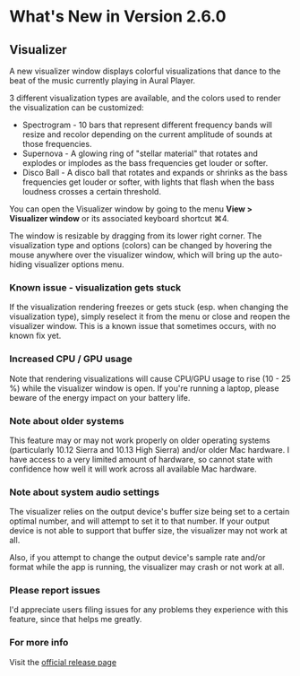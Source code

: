 #  What's New in Version 2.6.0

## Visualizer

A new visualizer window displays colorful visualizations that dance to the beat of the music currently playing in Aural Player. 

3 different visualization types are available, and the colors used to render the visualization can be customized:
* Spectrogram - 10 bars that represent different frequency bands will resize and recolor depending on the current amplitude of sounds at those frequencies.
* Supernova - A glowing ring of "stellar material" that rotates and explodes or implodes as the bass frequencies get louder or softer.
* Disco Ball - A disco ball that rotates and expands or shrinks as the bass frequencies get louder or softer, with lights that flash when the bass loudness crosses a certain threshold.

You can open the Visualizer window by going to the menu **View > Visualizer window** or its associated keyboard shortcut ⌘4.

The window is resizable by dragging from its lower right corner. The visualization type and options (colors) can be changed by hovering the mouse anywhere over the visualizer window, which will bring up the auto-hiding visualizer options menu.

### Known issue - visualization gets stuck

If the visualization rendering freezes or gets stuck (esp. when changing the visualization type), simply reselect it from the menu or close and reopen the visualizer window. This is a known issue that sometimes occurs, with no known fix yet.

### Increased CPU / GPU usage

Note that rendering visualizations will cause CPU/GPU usage to rise (10 - 25 %) while the visualizer window is open. If you're running a laptop, please beware of the energy impact on your battery life.

### Note about older systems

This feature may or may not work properly on older operating systems (particularly 10.12 Sierra and 10.13 High Sierra) and/or older Mac hardware. I have access to a very limited amount of hardware, so cannot state with confidence how well it will work across all available Mac hardware.

### Note about system audio settings

The visualizer relies on the output device's buffer size being set to a certain optimal number, and will attempt to set it to that number. If your output device is not able to support that buffer size, the visualizer may not work at all.

Also, if you attempt to change the output device's sample rate and/or format while the app is running, the visualizer may crash or not work at all.

### Please report issues

I'd appreciate users filing issues for any problems they experience with this feature, since that helps me greatly.

### **For more info**
Visit the [official release page](https://github.com/maculateConception/aural-player/releases/tag/2.6.0)

